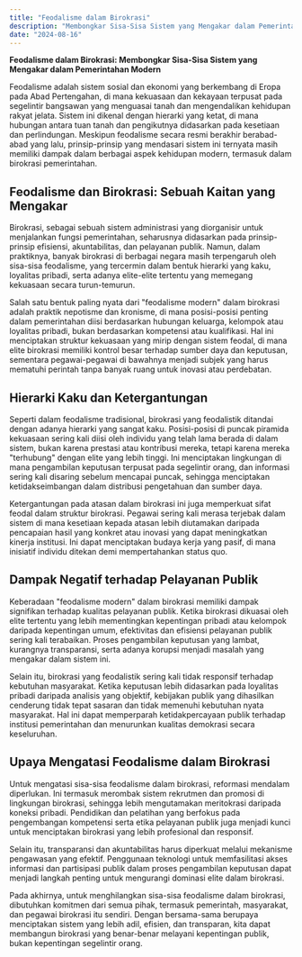 ```yaml
---
title: "Feodalisme dalam Birokrasi"
description: "Membongkar Sisa-Sisa Sistem yang Mengakar dalam Pemerintahan Modern"
date: "2024-08-16"
---
```


**Feodalisme dalam Birokrasi: Membongkar Sisa-Sisa Sistem yang Mengakar dalam Pemerintahan Modern**

Feodalisme adalah sistem sosial dan ekonomi yang berkembang di Eropa pada Abad Pertengahan, di mana kekuasaan dan kekayaan terpusat pada segelintir bangsawan yang menguasai tanah dan mengendalikan kehidupan rakyat jelata. Sistem ini dikenal dengan hierarki yang ketat, di mana hubungan antara tuan tanah dan pengikutnya didasarkan pada kesetiaan dan perlindungan. Meskipun feodalisme secara resmi berakhir berabad-abad yang lalu, prinsip-prinsip yang mendasari sistem ini ternyata masih memiliki dampak dalam berbagai aspek kehidupan modern, termasuk dalam birokrasi pemerintahan.

## Feodalisme dan Birokrasi: Sebuah Kaitan yang Mengakar

Birokrasi, sebagai sebuah sistem administrasi yang diorganisir untuk menjalankan fungsi pemerintahan, seharusnya didasarkan pada prinsip-prinsip efisiensi, akuntabilitas, dan pelayanan publik. Namun, dalam praktiknya, banyak birokrasi di berbagai negara masih terpengaruh oleh sisa-sisa feodalisme, yang tercermin dalam bentuk hierarki yang kaku, loyalitas pribadi, serta adanya elite-elite tertentu yang memegang kekuasaan secara turun-temurun.

Salah satu bentuk paling nyata dari "feodalisme modern" dalam birokrasi adalah praktik nepotisme dan kronisme, di mana posisi-posisi penting dalam pemerintahan diisi berdasarkan hubungan keluarga, kelompok atau loyalitas pribadi, bukan berdasarkan kompetensi atau kualifikasi. Hal ini menciptakan struktur kekuasaan yang mirip dengan sistem feodal, di mana elite birokrasi memiliki kontrol besar terhadap sumber daya dan keputusan, sementara pegawai-pegawai di bawahnya menjadi subjek yang harus mematuhi perintah tanpa banyak ruang untuk inovasi atau perdebatan.

## Hierarki Kaku dan Ketergantungan

Seperti dalam feodalisme tradisional, birokrasi yang feodalistik ditandai dengan adanya hierarki yang sangat kaku. Posisi-posisi di puncak piramida kekuasaan sering kali diisi oleh individu yang telah lama berada di dalam sistem, bukan karena prestasi atau kontribusi mereka, tetapi karena mereka "terhubung" dengan elite yang lebih tinggi. Ini menciptakan lingkungan di mana pengambilan keputusan terpusat pada segelintir orang, dan informasi sering kali disaring sebelum mencapai puncak, sehingga menciptakan ketidakseimbangan dalam distribusi pengetahuan dan sumber daya.

Ketergantungan pada atasan dalam birokrasi ini juga memperkuat sifat feodal dalam struktur birokrasi. Pegawai sering kali merasa terjebak dalam sistem di mana kesetiaan kepada atasan lebih diutamakan daripada pencapaian hasil yang konkret atau inovasi yang dapat meningkatkan kinerja institusi. Ini dapat menciptakan budaya kerja yang pasif, di mana inisiatif individu ditekan demi mempertahankan status quo.

## Dampak Negatif terhadap Pelayanan Publik

Keberadaan "feodalisme modern" dalam birokrasi memiliki dampak signifikan terhadap kualitas pelayanan publik. Ketika birokrasi dikuasai oleh elite tertentu yang lebih mementingkan kepentingan pribadi atau kelompok daripada kepentingan umum, efektivitas dan efisiensi pelayanan publik sering kali terabaikan. Proses pengambilan keputusan yang lambat, kurangnya transparansi, serta adanya korupsi menjadi masalah yang mengakar dalam sistem ini.

Selain itu, birokrasi yang feodalistik sering kali tidak responsif terhadap kebutuhan masyarakat. Ketika keputusan lebih didasarkan pada loyalitas pribadi daripada analisis yang objektif, kebijakan publik yang dihasilkan cenderung tidak tepat sasaran dan tidak memenuhi kebutuhan nyata masyarakat. Hal ini dapat memperparah ketidakpercayaan publik terhadap institusi pemerintahan dan menurunkan kualitas demokrasi secara keseluruhan.

## Upaya Mengatasi Feodalisme dalam Birokrasi

Untuk mengatasi sisa-sisa feodalisme dalam birokrasi, reformasi mendalam diperlukan. Ini termasuk merombak sistem rekrutmen dan promosi di lingkungan birokrasi, sehingga lebih mengutamakan meritokrasi daripada koneksi pribadi. Pendidikan dan pelatihan yang berfokus pada pengembangan kompetensi serta etika pelayanan publik juga menjadi kunci untuk menciptakan birokrasi yang lebih profesional dan responsif.

Selain itu, transparansi dan akuntabilitas harus diperkuat melalui mekanisme pengawasan yang efektif. Penggunaan teknologi untuk memfasilitasi akses informasi dan partisipasi publik dalam proses pengambilan keputusan dapat menjadi langkah penting untuk mengurangi dominasi elite dalam birokrasi. 

Pada akhirnya, untuk menghilangkan sisa-sisa feodalisme dalam birokrasi, dibutuhkan komitmen dari semua pihak, termasuk pemerintah, masyarakat, dan pegawai birokrasi itu sendiri. Dengan bersama-sama berupaya menciptakan sistem yang lebih adil, efisien, dan transparan, kita dapat membangun birokrasi yang benar-benar melayani kepentingan publik, bukan kepentingan segelintir orang.
